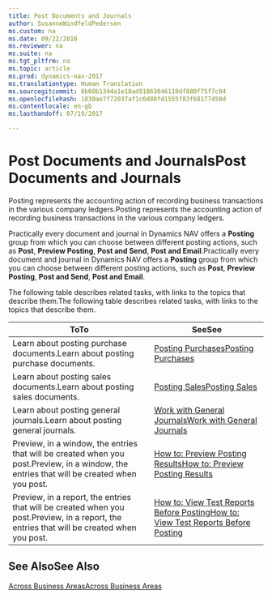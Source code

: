 ```yaml
---
title: Post Documents and Journals
author: SusanneWindfeldPedersen
ms.custom: na
ms.date: 09/22/2016
ms.reviewer: na
ms.suite: na
ms.tgt_pltfrm: na
ms.topic: article
ms.prod: dynamics-nav-2017
ms.translationtype: Human Translation
ms.sourcegitcommit: 6b60b1344a1e18ad91863046110df880f75f7c04
ms.openlocfilehash: 1830ae7f72037af1c6d80fd1555f83f68177450d
ms.contentlocale: en-gb
ms.lasthandoff: 07/19/2017

---
```

    
# <a name="post-documents-and-journals"></a><span data-ttu-id="3d0b4-102">Post Documents and Journals</span><span class="sxs-lookup"><span data-stu-id="3d0b4-102">Post Documents and Journals</span></span>
<span data-ttu-id="3d0b4-103">Posting represents the accounting action of recording business transactions in the various company ledgers.</span><span class="sxs-lookup"><span data-stu-id="3d0b4-103">Posting represents the accounting action of recording business transactions in the various company ledgers.</span></span>

<span data-ttu-id="3d0b4-104">Practically every document and journal in Dynamics NAV offers a **Posting** group from which you can choose between different posting actions, such as **Post**, **Preview Posting**, **Post and Send**, **Post and Email**.</span><span class="sxs-lookup"><span data-stu-id="3d0b4-104">Practically every document and journal in Dynamics NAV offers a **Posting** group from which you can choose between different posting actions, such as **Post**, **Preview Posting**, **Post and Send**, **Post and Email**.</span></span>

<span data-ttu-id="3d0b4-105">The following table describes related tasks, with links to the topics that describe them.</span><span class="sxs-lookup"><span data-stu-id="3d0b4-105">The following table describes related tasks, with links to the topics that describe them.</span></span>

|<span data-ttu-id="3d0b4-106">To</span><span class="sxs-lookup"><span data-stu-id="3d0b4-106">To</span></span>   |<span data-ttu-id="3d0b4-107">See</span><span class="sxs-lookup"><span data-stu-id="3d0b4-107">See</span></span>   |
|-----|------| 
|<span data-ttu-id="3d0b4-108">Learn about posting purchase documents.</span><span class="sxs-lookup"><span data-stu-id="3d0b4-108">Learn about posting purchase documents.</span></span>|[<span data-ttu-id="3d0b4-109">Posting Purchases</span><span class="sxs-lookup"><span data-stu-id="3d0b4-109">Posting Purchases</span></span>](ui-post-purchases.md)| 
|<span data-ttu-id="3d0b4-110">Learn about posting sales documents.</span><span class="sxs-lookup"><span data-stu-id="3d0b4-110">Learn about posting sales documents.</span></span>|[<span data-ttu-id="3d0b4-111">Posting Sales</span><span class="sxs-lookup"><span data-stu-id="3d0b4-111">Posting Sales</span></span>](ui-post-sales.md)|
|<span data-ttu-id="3d0b4-112">Learn about posting general journals.</span><span class="sxs-lookup"><span data-stu-id="3d0b4-112">Learn about posting general journals.</span></span>|[<span data-ttu-id="3d0b4-113">Work with General Journals</span><span class="sxs-lookup"><span data-stu-id="3d0b4-113">Work with General Journals</span></span>](ui-work-general-journals.md)|
|<span data-ttu-id="3d0b4-114">Preview, in a window, the entries that will be created when you post.</span><span class="sxs-lookup"><span data-stu-id="3d0b4-114">Preview, in a window, the entries that will be created when you post.</span></span>|[<span data-ttu-id="3d0b4-115">How to: Preview Posting Results</span><span class="sxs-lookup"><span data-stu-id="3d0b4-115">How to: Preview Posting Results</span></span>](ui-how-preview-post-results.md)|
|<span data-ttu-id="3d0b4-116">Preview, in a report, the entries that will be created when you post.</span><span class="sxs-lookup"><span data-stu-id="3d0b4-116">Preview, in a report, the entries that will be created when you post.</span></span>|[<span data-ttu-id="3d0b4-117">How to: View Test Reports Before Posting</span><span class="sxs-lookup"><span data-stu-id="3d0b4-117">How to: View Test Reports Before Posting</span></span>](ui-how-view-test-reports-posting.md)|

## <a name="see-also"></a><span data-ttu-id="3d0b4-118">See Also</span><span class="sxs-lookup"><span data-stu-id="3d0b4-118">See Also</span></span>
[<span data-ttu-id="3d0b4-119">Across Business Areas</span><span class="sxs-lookup"><span data-stu-id="3d0b4-119">Across Business Areas</span></span>](ui-across-business-areas.md)

